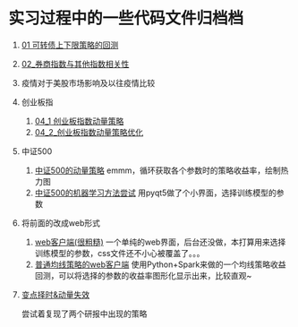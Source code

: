# 实习过程中的一些代码文件归档档

1. [01 可转债上下限策略的回测](https://github.com/uestcmee/convertible_bond)

2. [02_券商指数与其他指数相关性](./02_券商指数与其他指数相关性)

3. 疫情对于美股市场影响及以往疫情比较

4. 创业板指
    1. [04_1 创业板指数动量策略](./04_1_创业板指数动量策略)
    2. [04_2_创业板指数动量策略优化](./04_2_创业板指数动量策略优化)
    
5. 中证500
    1. [中证500的动量策略](./05_中证500)
    emmm，循环获取各个参数时的策略收益率，绘制热力图
    2. [中证500的机器学习方法尝试](./05_02_中证500的机器学习方法尝试)
    用pyqt5做了个小界面，选择训练模型的参数
    
6. 将前面的改成web形式

    1. [web客户端(很粗糙)](./06_策略的web客户端)
    一个单纯的web界面，后台还没做，本打算用来选择训练模型的参数，css文件还不小心被覆盖了。。。
    2. [普通均线策略的web客户端](./06_02_从疫情数据魔改一个策略结果显示)
    使用Python+Spark来做的一个均线策略收益回测，可以将选择的参数的收益率图形化显示出来，比较直观~    

7. [变点择时&动量失效](./07_变点择时&动量失效)
    
    尝试着复现了两个研报中出现的策略